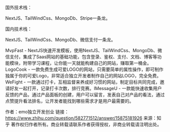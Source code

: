 国外技术栈：

NextJS、TailWindCss、MongoDb、Stripe一条龙。

国内技术栈：

NextJS、TailWindCss、MongoDb、微信支付一条龙。


MvpFast - NextJS快速开发模板，使用NextJS、TailWindCss、MongoDb、微信支付，集成了Saas网站的基础功能，包含登录、鉴权、支付、文档、博客等功能模块，附带学习课程，让你能一天就能构建自己的网站，赚取第一桶金。LogoCook - 一款免费生成可爱LOGO的网站，只需要简单的属性操作，即可制作独属于你的可爱Logo，非常适合独立开发者制作自己的网站LOGO，完全免费。WeFight - 一款通过打卡，互相监督来养成好习惯的网站，制定目标共同完成，邀请好友一起打开，记录打卡次数，排行竞赛。IMessageU - 一款能快速收集用户反馈的产品，通过产品面板的创建，用户可以留言，发表自己对产品的看法，通过点赞提升看法排名，让开发者能找到哪些需求才是用户最需要的。

作者：emo独立开发创业
链接：https://www.zhihu.com/question/582771512/answer/15875181926
来源：知乎
著作权归作者所有。商业转载请联系作者获得授权，非商业转载请注明出处。